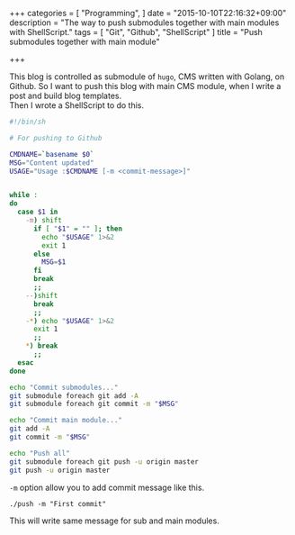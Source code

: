 +++
categories = [
  "Programming",
]
date = "2015-10-10T22:16:32+09:00"
description = "The way to push submodules together with main modules with ShellScript."
tags = [
  "Git",
  "Github",
  "ShellScript"
]
title = "Push submodules together with main module"

+++

This blog is controlled as submodule of `hugo`, CMS written with Golang, on Github.  So I want to push this blog with main CMS module, when I write a post and build blog templates.   
Then I wrote a ShellScript to do this. 

```sh
#!/bin/sh

# For pushing to Github

CMDNAME=`basename $0`
MSG="Content updated"
USAGE="Usage :$CMDNAME [-m <commit-message>]"


while :
do
  case $1 in
    -m) shift
      if [ "$1" = "" ]; then
        echo "$USAGE" 1>&2
        exit 1
      else
        MSG=$1
      fi
      break
      ;;
    --)shift
      break
      ;;
    -*) echo "$USAGE" 1>&2
      exit 1
      ;;
    *) break
      ;;
  esac
done

echo "Commit submodules..."
git submodule foreach git add -A
git submodule foreach git commit -m "$MSG"

echo "Commit main module..."
git add -A
git commit -m "$MSG"

echo "Push all"
git submodule foreach git push -u origin master
git push -u origin master
```

`-m` option allow you to add commit message like this.   

`./push -m "First commit"`   

This will write same message for sub and main modules.
